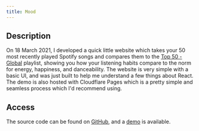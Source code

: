 ```yaml
---
title: Mood
---
```


## Description
On 18 March 2021, I developed a quick little website which takes your 50 most recently played Spotify songs and compares them to the [Top 50 - Global](https://open.spotify.com/playlist/37i9dQZEVXbMDoHDwVN2tF) playlist, showing you how your listening habits compare to the norm for energy, happiness, and danceability. The website is very simple with a basic UI, and was just built to help me understand a few things about React. The demo is also hosted with Cloudflare Pages which is a pretty simple and seamless process which I'd recommend using.

## Access
The source code can be found on [GitHub](https://github.com/potato-diet/mood), and a [demo](https://mood.potatodiet.ca) is available.
